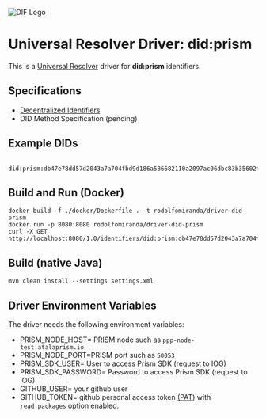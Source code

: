![DIF Logo](https://raw.githubusercontent.com/decentralized-identity/universal-resolver/master/docs/logo-dif.png)

# Universal Resolver Driver: did:prism

This is a [Universal Resolver](https://github.com/decentralized-identity/universal-resolver/) driver for **did:prism** identifiers.

## Specifications

* [Decentralized Identifiers](https://w3c.github.io/did-core/)
* DID Method Specification (pending)


## Example DIDs

```
 did:prism:db47e78dd57d2043a7a704fbd9d186a586682110a2097ac06dbc83b35602f290
```

## Build and Run (Docker)

```
docker build -f ./docker/Dockerfile . -t rodolfomiranda/driver-did-prism
docker run -p 8080:8080 rodolfomiranda/driver-did-prism
curl -X GET http://localhost:8080/1.0/identifiers/did:prism:db47e78dd57d2043a7a704fbd9d186a586682110a2097ac06dbc83b35602f290
```

## Build (native Java)

	mvn clean install --settings settings.xml
	
## Driver Environment Variables

The driver needs the following environment variables:

- PRISM_NODE_HOST= PRISM node such as `ppp-node-test.atalaprism.io`
- PRISM_NODE_PORT=PRISM port such as `50053`
- PRISM_SDK_USER= User to access Prism SDK (request to IOG)
- PRISM_SDK_PASSWORD= Password to access Prism SDK (request to IOG)
- GITHUB_USER= your github user
- GITHUB_TOKEN= github personal access token [(PAT](https://docs.github.com/en/authentication/keeping-your-account-and-data-secure/creating-a-personal-access-token)) with `read:packages` option enabled.
